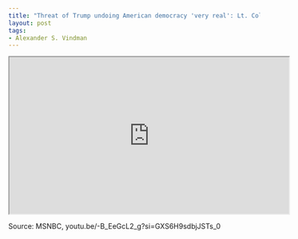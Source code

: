 ```yaml
---
title: "Threat of Trump undoing American democracy 'very real': Lt. Col. Alexander Vindman"
layout: post
tags:
- Alexander S. Vindman
---
```


<iframe width="560" height="315" src="https://www.youtube.com/embed/-B_EeGcL2_g?si=9m7sgiCd6KyAbMdI" title="Trump's threat to American democracy" referrerpolicy="strict-origin-when-cross-origin" allowfullscreen></iframe>

Source: MSNBC, youtu.be/-B_EeGcL2_g?si=GXS6H9sdbjJSTs_0
